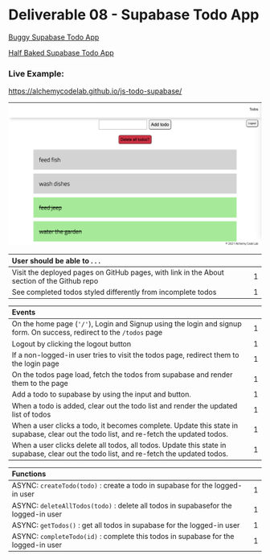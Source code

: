 # Deliverable 08 - Supabase Todo App

[Buggy Supabase Todo App](https://github.com/alchemycodelab/buggy-js-todo-supabase)

[Half Baked Supabase Todo App](https://github.com/alchemycodelab/half-baked-js-todo-supabase)

### Live Example:
https://alchemycodelab.github.io/js-todo-supabase/

![](../assets/todos.png)

| User should be able to . . .                                                         |             |
| :----------------------------------------------------------------------------------- | ----------: |
| Visit the deployed pages on GitHub pages, with link in the About section of the Github repo |    1 |
| See completed todos styled differently from incomplete todos                                   |        1 |

| Events                                                                                |             |
| :----------------------------------------------------------------------------------- | ----------: |
| On the home page (`'/'`), Login and Signup using the login and signup form. On success, redirect to the `/todos` page   |        1 |
| Logout by clicking the logout button                                                       |        1 |
| If a non-logged-in user tries to visit the todos page, redirect them to the login page     |       1 |
| On the todos page load, fetch the todos from supabase and render them to the page         |        1 |
| Add a todo to supabase by using the input and button.                                     |        1 |
| When a todo is added, clear out the todo list and render the updated list of todos        |        1 |
| When a user clicks a todo, it becomes complete. Update this state in supabase, clear out the todo list, and re-fetch the updated todos.        |        1 |
| When a user clicks delete all todos, all todos. Update this state in supabase, clear out the todo list, and re-fetch the updated todos.        |        1 |


| Functions                                                                                |             |
| :----------------------------------------------------------------------------------- | ----------: |
| ASYNC: `createTodo(todo)` : create a todo in supabase for the logged-in user |1|
| ASYNC: `deleteAllTodos(todo)` : delete all todos  in supabasefor the logged-in user |1|
| ASYNC: `getTodos()` : get all todos in supabase for the logged-in user |1|
| ASYNC: `completeTodo(id)` : complete this todos in supabase for the logged-in user |1|
